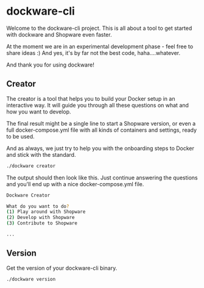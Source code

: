 # dockware-cli

Welcome to the dockware-cli project.
This is all about a tool to get started with dockware and Shopware even faster.

At the moment we are in an experimental development phase - feel free to share ideas :)
And yes, it's by far not the best code, haha....whatever.


And thank you for using dockware!


## Creator
The creator is a tool that helps you to build your Docker setup in an interactive way.
It will guide you through all these questions on what and how you want to develop.

The final result might be a single line to start a Shopware version, or even a full docker-compose.yml file 
with all kinds of containers and settings, ready to be used.

And as always, we just try to help you with the onboarding steps to Docker and stick with the standard.

```bash
./dockware creator 
```

The output should then look like this. Just continue answering the questions and you'll end up with a nice docker-compose.yml file.

```bash 
Dockware Creator

What do you want to do?
(1) Play around with Shopware
(2) Develop with Shopware
(3) Contribute to Shopware

...
```


## Version
Get the version of your dockware-cli binary.

```bash
./dockware version 
```


